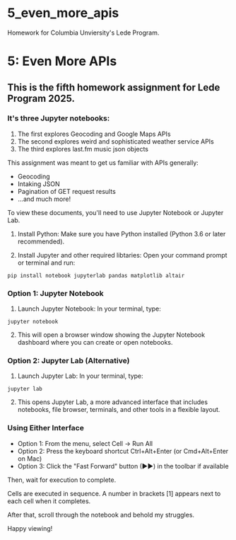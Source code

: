 # 5_even_more_apis
Homework for Columbia Unviersity's Lede Program.

# 5: Even More APIs

## This is the fifth homework assignment for Lede Program 2025.

### It's three Jupyter notebooks: 

1. The first explores Geocoding and Google Maps APIs
2. The second explores weird and sophisticated weather service APIs
3. The third explores last.fm music json objects

This assignment was meant to get us familiar with APIs generally:

- Geocoding
- Intaking JSON
- Pagination of GET request results
- ...and much more!

To view these documents, you'll need to use Jupyter Notebook or Jupyter Lab.

1. Install Python: Make sure you have Python installed (Python 3.6 or later recommended).

2. Install Jupyter and other required libtaries: Open your command prompt or terminal and run:

`pip install notebook jupyterlab pandas matplotlib altair`


### Option 1: Jupyter Notebook

1. Launch Jupyter Notebook: In your terminal, type:

`jupyter notebook`

2. This will open a browser window showing the Jupyter Notebook dashboard where you can create or open notebooks.

### Option 2: Jupyter Lab (Alternative)

1. Launch Jupyter Lab: In your terminal, type:

`jupyter lab`

2. This opens Jupyter Lab, a more advanced interface that includes notebooks, file browser, terminals, and other tools in a flexible layout.

### Using Either Interface

- Option 1: From the menu, select Cell → Run All
- Option 2: Press the keyboard shortcut Ctrl+Alt+Enter (or Cmd+Alt+Enter on Mac)
- Option 3: Click the "Fast Forward" button (▶▶) in the toolbar if available

Then, wait for execution to complete.

Cells are executed in sequence. A number in brackets [1] appears next to each cell when it completes.

After that, scroll through the notebook and behold my struggles.

Happy viewing!
